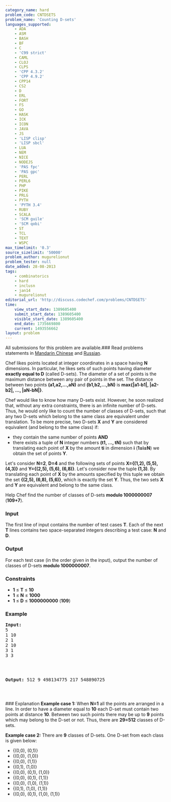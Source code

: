 ```yaml
---
category_name: hard
problem_code: CNTDSETS
problem_name: 'Counting D-sets'
languages_supported:
    - ADA
    - ASM
    - BASH
    - BF
    - C
    - 'C99 strict'
    - CAML
    - CLOJ
    - CLPS
    - 'CPP 4.3.2'
    - 'CPP 4.9.2'
    - CPP14
    - CS2
    - D
    - ERL
    - FORT
    - FS
    - GO
    - HASK
    - ICK
    - ICON
    - JAVA
    - JS
    - 'LISP clisp'
    - 'LISP sbcl'
    - LUA
    - NEM
    - NICE
    - NODEJS
    - 'PAS fpc'
    - 'PAS gpc'
    - PERL
    - PERL6
    - PHP
    - PIKE
    - PRLG
    - PYTH
    - 'PYTH 3.4'
    - RUBY
    - SCALA
    - 'SCM guile'
    - 'SCM qobi'
    - ST
    - TCL
    - TEXT
    - WSPC
max_timelimit: '0.3'
source_sizelimit: '50000'
problem_author: mugurelionut
problem_tester: null
date_added: 28-08-2013
tags:
    - combinatorics
    - hard
    - inclusn
    - jan14
    - mugurelionut
editorial_url: 'http://discuss.codechef.com/problems/CNTDSETS'
time:
    view_start_date: 1389605400
    submit_start_date: 1389605400
    visible_start_date: 1389605400
    end_date: 1735669800
    current: 1493556662
layout: problem
---
```

All submissions for this problem are available.###  Read problems statements in [Mandarin Chinese](http://www.codechef.com/download/translated/JAN14/mandarin/CNTDSETS.pdf) and [Russian](http://www.codechef.com/download/translated/JAN14/russian/CNTDSETS.pdf).

Chef likes points located at integer coordinates in a space having **N** dimensions. In particular, he likes sets of such points having diameter **exactly equal to D** (called D-sets). The diameter of a set of points is the maximum distance between any pair of points in the set. The distance between two points **(a1,a2,...,aN)** and **(b1,b2,...,bN)** is **max{|a1-b1|, |a2-b2|, ..., |aN-bN|}**.

Chef would like to know how many D-sets exist. However, he soon realized that, without any extra constraints, there is an infinite number of D-sets. Thus, he would only like to count the number of classes of D-sets, such that any two D-sets which belong to the same class are equivalent under translation. To be more precise, two D-sets **X** and **Y** are considered equivalent (and belong to the same class) if:

- they contain the same number of points **AND**
- there exists a tuple of **N** integer numbers **(t1, ..., tN)** such that by translating each point of **X** by the amount **ti** in dimension **i** (**1≤i≤N**) we obtain the set of points **Y**.

Let's consider **N=2**, **D=4** and the following sets of points **X={(1,2), (5,5), (4,3)}** and **Y={(2,5), (5,6), (6,8)}**. Let's consider now the tuple **(1,3)**. By translating each point of **X** by the amounts specified by this tuple we obtain the set **{(2,5), (6,8), (5,6)}**, which is exactly the set **Y**. Thus, the two sets **X** and **Y** are equivalent and belong to the same class.

Help Chef find the number of classes of D-sets **modulo 1000000007** (**109+7**).

### Input

The first line of input contains the number of test cases **T**. Each of the next **T** lines contains two space-separated integers describing a test case: **N** and **D**.

### Output

For each test case (in the order given in the input), output the number of classes of D-sets **modulo 1000000007**.

### Constraints

- **1** ≤ **T** ≤ **10**
- **1** ≤ **N** ≤ **1000**
- **1** ≤ **D** ≤ **1000000000** (**109**)

### Example

<pre><b>Input:</b>
5
1 10
2 1
2 10
3 1
3 3

</pre><pre>
<b>Output:</b>
512
9
498134775
217
548890725

</pre>### Explanation
**Example case 1:**
When **N=1** all the points are arranged in a line. In order to have a diameter equal to **10** each D-set must contain two points at distance **10**. Between two such points there may be up to **9** points which may belong to the D-set or not. Thus, there are **29=512** classes of D-sets.

**Example case 2:**
There are **9** classes of D-sets. One D-set from each class is given below:

- {(0,0), (0,1)}
- {(0,0), (1,0)}
- {(0,0), (1,1)}
- {(0,1), (1,0)}
- {(0,0), (0,1), (1,0)}
- {(0,0), (0,1), (1,1)}
- {(0,0), (1,0), (1,1)}
- {(0,1), (1,0), (1,1)}
- {(0,0), (0,1), (1,0), (1,1)}
